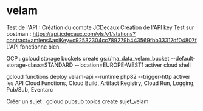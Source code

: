 # velam

Test de l'API : 
Création du compte JCDecaux
Création de l'API key
Test sur postman :
https://api.jcdecaux.com/vls/v1/stations?contract=amiens&apiKey=c92532304cc789279b443569fbb33317df04807f
L'API fonctionne bien.

GCP :
gcloud storage buckets create gs://ma_data_velam_bucket --default-storage-class=STANDARD --location=EUROPE-WEST1
activer cloud shell

gcloud functions deploy velam-api --runtime php82 --trigger-http
activer les API Cloud Functions, Cloud Build, Artifact Registry, Cloud Run, Logging, Pub/Sub, Eventarc

Créer un sujet : gcloud pubsub topics create sujet_velam
